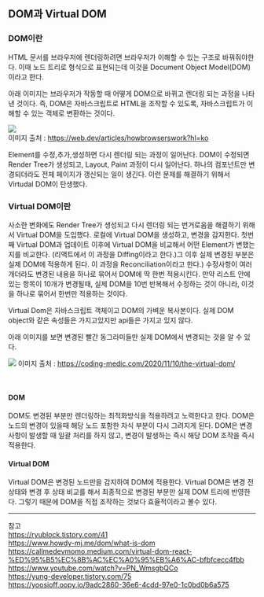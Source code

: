 ## DOM과 Virtual DOM

### DOM이란

HTML 문서를 브라우저에 렌더링하려면 브라우저가 이해할 수 있는 구조로 바꿔줘야한다. 이때 노드 트리로 형식으로 표현되는데 이것을 Document Object Model(DOM)이라고 한다. 

아래 이미지는 브라우저가 작동할 때 어떻게 DOM으로 바뀌고 렌더링 되는 과정을 나타낸 것이다. 즉, DOM은 자바스크립트로 HTML을 조작할 수 있도록, 자바스크립트가 이해할 수 있는 객체로 변환하는 것이다.

![](https://velog.velcdn.com/images/dmsgp220/post/82c156cc-00b2-4a15-924c-5991c35c38e2/image.png)<br>이미지 출처 :  https://web.dev/articles/howbrowserswork?hl=ko
<br>

Element를 수정,추가,생성하면 다시 렌더링 되는 과정이 일어난다. DOM이 수정되면 Render Tree가 생성되고, Layout, Paint 과정이 다시 일어난다.
하나의 컴포넌트만 변경되더라도 전체 페이지가 갱신되는 일이 생긴다. 이런 문제를 해결하기 위해서 Virtudal DOM이 탄생했다.


### Virtual DOM이란
사소한 변화에도 Render Tree가 생성되고 다시 렌더링 되는 번거로움을 해결하기 위해서 Virtual DOM을 도입했다. 로컬에 Virtual DOM을 생성하고, 변경을 감지한다. 첫번째 Virtual DOM과 업데이트 이후에 Virtual DOM을 비교해서 어떤 Element가 변했는지를 비교한다. (리액트에서 이 과정을 Diffing이라고 한다.)그 이후 실제 변경된 부분은 실제 DOM에 적용하게 된다. 이 과정을 Reconciliation이라고 한다.)
수정사항이 여러개더라도 변경된 내용을 하나로 묶어서 DOM에 딱 한번 적용시킨다. 만약 리스트 안에 있는 항목이 10개가 변경될때, 실제 DOM을 10번 반복해서 수정하는 것이 아니라, 이것을 하나로 묶어서 한번만 적용하는 것이다. 

Virtual Dom은 자바스크립트 객체이고 DOM의 가벼운 복사본이다. 실제 DOM object와 같은 속성들은 가지고있지만 api들은 가지고 있지 않다.

아래 이미지를 보면 변경된 빨간 동그라미들만 실제 DOM에서 변경되는 것을 알 수 있다.

![](https://velog.velcdn.com/images/dmsgp220/post/cea46bc3-d0af-4b20-a2cb-e9ec1a0483c9/image.png) 이미지 출처 : https://coding-medic.com/2020/11/10/the-virtual-dom/

<br>

#### DOM
DOM도 변경된 부분만 렌더링하는 최적화방식을 적용하려고 노력한다고 한다. DOM은 노드의 변경이 있을때 해당 노드 포함한 자식 부분이 다시 그려지게 된다. 
DOM은 변경 사항이 발생할 때 일괄 처리를 하지 않고, 변경이 발생하는 즉시 해당 DOM 조작을 즉시 적용한다.

#### Virtual DOM
Virtual DOM은 변경된 노드만을 감지하여 DOM에 적용한다. 
Virtual DOM은 변경 전 상태와 변경 후 상태 비교를 해서 최종적으로 변경된 부분만 실제 DOM 트리에 반영한다. 
그렇기 때문에 DOM을 직접 조작하는 것보다 효율적이라고 볼수 있다.

-----
참고<br>
https://ryublock.tistory.com/41<br>
https://www.howdy-mj.me/dom/what-is-dom<br>
https://callmedevmomo.medium.com/virtual-dom-react-%ED%95%B5%EC%8B%AC%EC%A0%95%EB%A6%AC-bfbfcecc4fbb<br>
https://www.youtube.com/watch?v=PN_WmsgbQCo<br>
https://yung-developer.tistory.com/75<br>
https://yoosioff.oopy.io/9adc2860-36e6-4cdd-97e0-1c0bd0b6a575
